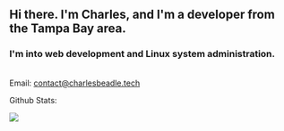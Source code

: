 ## Hi there. I'm Charles, and I'm a developer from the Tampa Bay area.
### I'm into web development and Linux system administration.

\
Email: [contact@charlesbeadle.tech](mailto:contact@charlesbeadle.tech)

Github Stats:
<br>

![](https://github-readme-stats.vercel.app/api/top-langs/?username=charlesbeadle&theme=react)